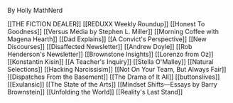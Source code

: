By Holly MathNerd

[[THE FICTION DEALER]]
[[REDUXX Weekly Roundup]]
[[Honest To Goodness]]
[[Versus Media by Stephen L. Miller]]
[[Morning Coffee with Magena Hearth]]
[[Dad Explains]]
[[A Convict's Perspective]]
[[New Discourses]]
[[Disaffected Newsletter]]
[[Andrew Doyle]]
[[Rob Henderson's Newsletter]]
[[Brownstone Insights]]
[[Lorenzo from Oz]]
[[Konstantin Kisin]]
[[A Teacher's Inquiry]]
[[Stella O'Malley]]
[[Natural Selections]]
[[Hacking Narcissisim]]
[[Not On Your Team, But Always Fair]]
[[Dispatches From the Basement]]
[[The Drama of It All]]
[[buttonslives]]
[[Exulansic]]
[[The State of the Arts]]
[[Mindset Shifts—Essays by Barry Brownstein]]
[[Unfolding the World]]
[[Reality's Last Stand]]